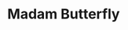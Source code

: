 ---
title: "Madam Butterfly"
drama-url: "https://en.wikipedia.org/wiki/Madama_Butterfly"
brief-introduction: "A tender kiss can conceal the hardest of hearts. Puccini’s famous opera is one of London’s must see events this spring."
img-name: "Madama Butterfly at the Quincena Musical de San Sebastián, 2019"
image-url: "https://upload.wikimedia.org/wikipedia/commons/thumb/8/89/Madame_Butterfly51_%2848517931021%29.jpg/1599px-Madame_Butterfly51_%2848517931021%29.jpg"
img-creator: "Quincena Musical"
licence: "CC BY 2.0"

writer: "John Luther Long"

category: "Opera and Musical"
tag: 时期，Tragedy, Asia, Romance，Gothic

synopsis: "Puccini’s poignant score follows the tragic tale of Cio Cio San, a young Japanese girl who falls in love with American naval officer Pinkerton, with devastating consequences."
act-brief: |
  "1904, in Nagasaki, Japan.
  Act I - Cio-Cio-san (from the Japanese word for \"butterfly\") got married with a U.S. naval officer named Pinkerto, but he intends to leave her once he finds a proper American wife.
  Act II - Three years later, Butterfly is still waiting for Pinkerton to return, as he had left shortly after their wedding. Her maid Suzuki keeps trying to convince her that he is not coming back. Butterfly gave birth to Pinkerton's son after he had left and asks Sharpless to tell him.
  Act III - Sharpless and Pinkerton arrive at the house, along with Pinkerton's new American wife, Kate. Butterfly cannot handle the truth and kills herself with her father's seppuku knife.
  (wikipedia, 2021)"
source: "https://en.wikipedia.org/wiki/Madama_Butterfly#Synopsis"
transition: "This opera has an indoor lyrical style. It does not pursue complex plots and external stage effects, but does its best to portray the psychological activities of the heroine Cio-Cio-san. Although the premiere of such a great opera ended in a disastrous defeat, Puccini made a major deletion of \"Madame Butterfly\", and in May 1904, it won the second performance unexpected success in Brescia, Italy. Since then, Puccini's musical has become one of the most popular repertoires on the world opera stage. Let's go back to this sad love story of Madam Butterfly in 1870..."

performance-date: "26 June 1870"
performance-country: "Germany"
performance-city: "Munich"
performance-venue: "National Theatre Munich"
director: "Giacomo Puccini"
directer-img-url: "https://upload.wikimedia.org/wikipedia/commons/thumb/9/9b/GiacomoPuccini.jpg/815px-GiacomoPuccini.jpg"
directer-img-licence: "Creative Commons Public Domain Mark 1.0 License"
scriptwriter: "Luigi Illica and Giuseppe Giacosa (Italian libretto)"
references: |
  "wikipedia.org. 2021. Madama Butterfly - Wikipedia. [online] Available at: <https://en.wikipedia.org/wiki/Madama_Butterfly#Synopsis> [Accessed 13 December 2021]."

layout: exhibit
---